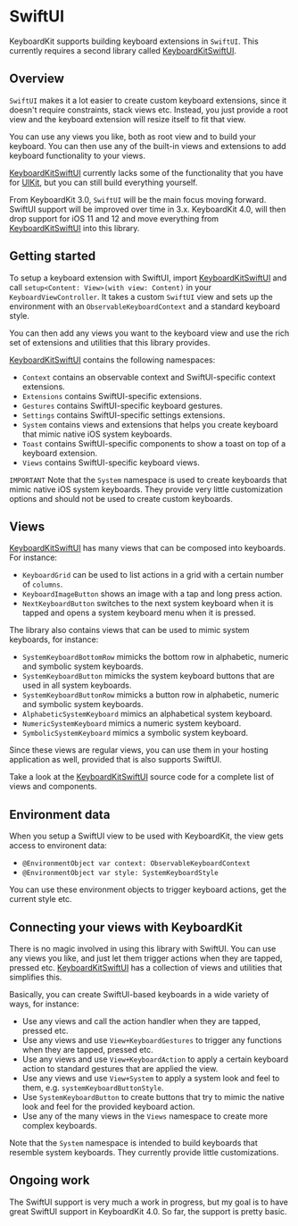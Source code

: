 # SwiftUI

KeyboardKit supports building keyboard extensions in `SwiftUI`. This currently requires a second library called [KeyboardKitSwiftUI][KeyboardKitSwiftUI]. 


## Overview

`SwiftUI` makes it a lot easier to create custom keyboard extensions, since it doesn't require constraints, stack views etc. Instead, you just provide a root view and the keyboard extension will resize itself to fit that view.

You can use any views you like, both as root view and to build your keyboard. You can then use any of the built-in views and extensions to add keyboard functionality to your views.

[KeyboardKitSwiftUI][KeyboardKitSwiftUI] currently lacks some of the functionality that you have for [UIKit][UIKit], but you can still build everything yourself.

From KeyboardKit 3.0, `SwiftUI` will be the main focus moving forward. SwiftUI support will be improved over time in 3.x. KeyboardKit 4.0, will then drop support for iOS 11 and 12 and move everything from [KeyboardKitSwiftUI][KeyboardKitSwiftUI] into this library.     


## Getting started

To setup a keyboard extension with SwiftUI, import [KeyboardKitSwiftUI][KeyboardKitSwiftUI] and call `setup<Content: View>(with view: Content)` in your `KeyboardViewController`. It takes a custom `SwiftUI` view and sets up the environment with an `ObservableKeyboardContext` and a standard keyboard style.

You can then add any views you want to the keyboard view and use the rich set of extensions and utilities that this library provides.

[KeyboardKitSwiftUI][KeyboardKitSwiftUI] contains the following namespaces:

* `Context` contains an observable context and SwiftUI-specific context extensions.
* `Extensions` contains SwiftUI-specific extensions.
* `Gestures` contains SwiftUI-specific keyboard gestures. 
* `Settings` contains SwiftUI-specific settings extensions.
* `System` contains views and extensions that helps you create keyboard that mimic native iOS system keyboards.
* `Toast` contains SwiftUI-specific components to show a toast on top of a keyboard extension.
* `Views` contains SwiftUI-specific keyboard views.

`IMPORTANT` Note that the `System` namespace is used to create keyboards that mimic native iOS system keyboards. They provide very little customization options and should not be used to create custom keyboards. 


## Views

[KeyboardKitSwiftUI][KeyboardKitSwiftUI] has many views that can be composed into keyboards. For instance:

* `KeyboardGrid` can be used to list actions in a grid with a certain number of `columns`. 
* `KeyboardImageButton` shows an image with a tap and long press action.
* `NextKeyboardButton` switches to the next system keyboard when it is tapped and opens a system keyboard menu when it is pressed.

The library also contains views that can be used to mimic system keyboards, for instance:

* `SystemKeyboardBottomRow` mimicks the bottom row in alphabetic, numeric and symbolic system keyboards.
* `SystemKeyboardButton` mimicks the system keyboard buttons that are used in all system keyboards.
* `SystemKeyboardButtonRow` mimicks a button row in alphabetic, numeric and symbolic system keyboards.
* `AlphabeticSystemKeyboard` mimics an alphabetical system keyboard.
* `NumericSystemKeyboard` mimics a numeric system keyboard.
* `SymbolicSystemKeyboard` mimics a symbolic system keyboard.

Since these views are regular views, you can use them in your hosting application as well, provided that is also supports SwiftUI.

Take a look at the [KeyboardKitSwiftUI][KeyboardKitSwiftUI] source code for a complete list of views and components.


## Environment data

When you setup a SwiftUI view to be used with KeyboardKit, the view gets access to environent data:

* `@EnvironmentObject var context: ObservableKeyboardContext`
* `@EnvironmentObject var style: SystemKeyboardStyle`

You can use these environment objects to trigger keyboard actions, get the current style etc.


## Connecting your views with KeyboardKit

There is no magic involved in using this library with SwiftUI. You can use any views you like, and just let them trigger actions when they are tapped, pressed etc. [KeyboardKitSwiftUI][KeyboardKitSwiftUI] has a collection of views and utilities that simplifies this.  

Basically, you can create SwiftUI-based keyboards in a wide variety of ways, for instance:

* Use any views and call the action handler when they are tapped, pressed etc.
* Use any views and use `View+KeyboardGestures` to trigger any functions when they are tapped, pressed etc.
* Use any views and use `View+KeyboardAction` to apply a certain keyboard action to standard gestures that are applied the view.
* Use any views and use `View+System` to apply a system look and feel to them, e.g. `systemKeyboardButtonStyle`.
* Use `SystemKeyboardButton` to create buttons that try to mimic the native look and feel for the provided keyboard action.
* Use any of the many views in the `Views` namespace to create more complex keyboards.

Note that the `System` namespace is intended to build keyboards that resemble system keyboards. They currently provide little customizations.


## Ongoing work

The SwiftUI support is very much a work in progress, but my goal is to have great SwiftUI support in KeyboardKit 4.0. So far, the support is pretty basic.


[KeyboardKitSwiftUI]: https://github.com/danielsaidi/KeyboardKitSwiftUI
[UIKit]: https://github.com/danielsaidi/KeyboardKit/blob/master/Readmes/UIKit.md
